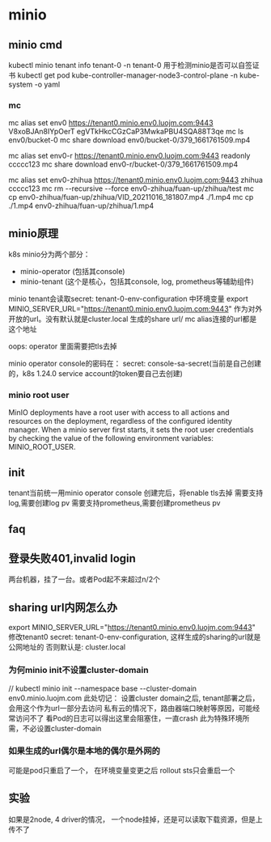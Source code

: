 
# minio

## minio cmd

kubectl minio tenant  info tenant-0 -n tenant-0
用于检测minio是否可以自签证书
kubectl get pod kube-controller-manager-node3-control-plane -n kube-system -o yaml

### mc

 mc alias set env0 https://tenant0.minio.env0.luojm.com:9443 V8xoBJAn8IYpOerT egVTkHkcCGzCaP3MwkaPBU4SQA88T3qe
 mc ls env0/bucket-0
 mc share download env0/bucket-0/379_1661761509.mp4

 mc alias set env0-r https://tenant0.minio.env0.luojm.com:9443 readonly ccccc123
 mc share download env0-r/bucket-0/379_1661761509.mp4


mc alias set env0-zhihua https://tenant0.minio.env0.luojm.com:9443 zhihua ccccc123
mc rm --recursive --force env0-zhihua/fuan-up/zhihua/test
mc cp env0-zhihua/fuan-up/zhihua/VID_20211016_181807.mp4 ./1.mp4
mc cp ./1.mp4 env0-zhihua/fuan-up/zhihua/1.mp4



## minio原理

k8s minio分为两个部分： 
  * minio-operator (包括其console)
  * minio-tenant (这个是核心，包括其console, log, prometheus等辅助组件)

minio tenant会读取secret: tenant-0-env-configuration 中环境变量
export MINIO_SERVER_URL="https://tenant0.minio.env0.luojm.com:9443"
作为对外开放的url。没有默认就是cluster.local
生成的share url/ mc alias连接的url都是这个地址

oops: operator 里面需要把tls去掉

minio operator console的密码在： secret: console-sa-secret(当前是自己创建的，k8s 1.24.0 service account的token要自己去创建)

### minio root user

MinIO deployments have a root user with access to all actions and resources on the deployment, regardless of the configured identity manager. When a minio server first starts, it sets the root user credentials by checking the value of the following environment variables: MINIO_ROOT_USER.

## init

<!-- kubectl create namespace tenant-0
kubectl minio tenant create tenant-0       \
  --servers                 2                    \
  --volumes                 4                   \
  --capacity                200Gi                 \
  --storage-class           local-hostpath \
   --namespace  tenant-0 -->
tenant当前统一用minio operator console
创建完后，将enable tls去掉
需要支持log,需要创建log pv
需要支持prometheus,需要创建prometheus pv

## faq

## 登录失败401,invalid login

两台机器，挂了一台。或者Pod起不来超过n/2个

## sharing url内网怎么办

export MINIO_SERVER_URL="https://tenant0.minio.env0.luojm.com:9443"
修改tenant0 secret: tenant-0-env-configuration, 这样生成的sharing的url就是公网地址的
否则默认是: cluster.local

### 为何minio init不设置cluster-domain

// kubectl minio init --namespace base --cluster-domain env0.minio.luojm.com
此处切记： 设置cluster domain之后, tenant部署之后，会用这个作为url一部分去访问
私有云的情况下，路由器端口映射等原因，可能经常访问不了
看Pod的日志可以得出这里会阻塞住，一直crash
此为特殊环境所需，不必设置cluster-domain

### 如果生成的url偶尔是本地的偶尔是外网的

可能是pod只重启了一个， 在环境变量变更之后
rollout sts只会重启一个


## 实验

如果是2node, 4 driver的情况， 一个node挂掉，还是可以读取下载资源，但是上传不了